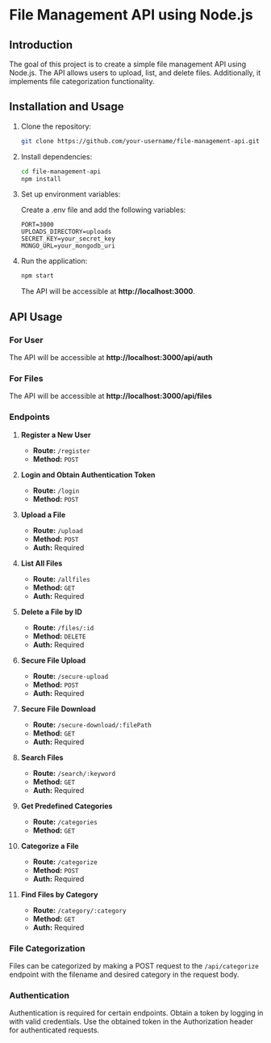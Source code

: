 # File Management API using Node.js

## Introduction

The goal of this project is to create a simple file management API using Node.js. The API allows users to upload, list, and delete files. Additionally, it implements file categorization functionality.

## Installation and Usage

1. Clone the repository:

   ```bash
   git clone https://github.com/your-username/file-management-api.git
   ```

2. Install dependencies:

   ```bash
   cd file-management-api
   npm install
   ```

3. Set up environment variables:

   Create a .env file and add the following variables:

   ```env
   PORT=3000
   UPLOADS_DIRECTORY=uploads
   SECRET_KEY=your_secret_key
   MONGO_URL=your_mongodb_uri
   ```

4. Run the application:

   ```bash
   npm start
   ```

   The API will be accessible at **http://localhost:3000**.

## API Usage

### For User

The API will be accessible at **http://localhost:3000/api/auth**

### For Files

The API will be accessible at **http://localhost:3000/api/files**

### Endpoints

1. **Register a New User**
   - **Route:** `/register`
   - **Method:** `POST`

2. **Login and Obtain Authentication Token**
   - **Route:** `/login`
   - **Method:** `POST`

3. **Upload a File**
   - **Route:** `/upload`
   - **Method:** `POST`
   - **Auth:** Required

4. **List All Files**
   - **Route:** `/allfiles`
   - **Method:** `GET`
   - **Auth:** Required

5. **Delete a File by ID**
   - **Route:** `/files/:id`
   - **Method:** `DELETE`
   - **Auth:** Required

6. **Secure File Upload**
   - **Route:** `/secure-upload`
   - **Method:** `POST`
   - **Auth:** Required

7. **Secure File Download**
   - **Route:** `/secure-download/:filePath`
   - **Method:** `GET`
   - **Auth:** Required

8. **Search Files**
   - **Route:** `/search/:keyword`
   - **Method:** `GET`
   - **Auth:** Required

9. **Get Predefined Categories**
   - **Route:** `/categories`
   - **Method:** `GET`

10. **Categorize a File**
    - **Route:** `/categorize`
    - **Method:** `POST`
    - **Auth:** Required

11. **Find Files by Category**
    - **Route:** `/category/:category`
    - **Method:** `GET`
    - **Auth:** Required

### File Categorization

Files can be categorized by making a POST request to the `/api/categorize` endpoint with the filename and desired category in the request body.

### Authentication

Authentication is required for certain endpoints. Obtain a token by logging in with valid credentials. Use the obtained token in the Authorization header for authenticated requests.
